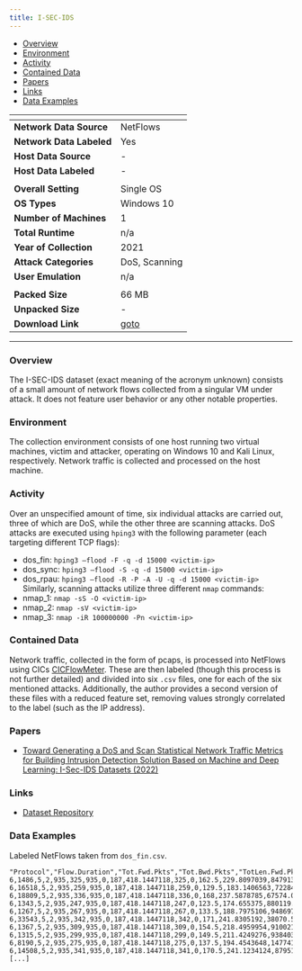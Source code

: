 ```yaml
---
title: I-SEC-IDS
---
```


- [Overview](#overview)
- [Environment](#environment)
- [Activity](#activity)
- [Contained Data](#contained-data)
- [Papers](#papers)
- [Links](#links)
- [Data Examples](#data-examples)

| <!-- -->                 | <!-- -->                                                          |
| ------------------------ | ----------------------------------------------------------------- |
| **Network Data Source**  | NetFlows                                                          |
| **Network Data Labeled** | Yes                                                               |
| **Host Data Source**     | -                                                                 |
| **Host Data Labeled**    | -                                                                 |
|                          |                                                                   |
| **Overall Setting**      | Single OS                                                         |
| **OS Types**             | Windows 10                                                        |
| **Number of Machines**   | 1                                                                 |
| **Total Runtime**        | n/a                                                               |
| **Year of Collection**   | 2021                                                              |
| **Attack Categories**    | DoS, Scanning                                                     |
| **User Emulation**       | n/a                                                               |
|                          |                                                                   |
| **Packed Size**          | 66 MB                                                             |
| **Unpacked Size**        | -                                                                 |
| **Download Link**        | [goto](https://gitlab.unige.ch/Benedetto.Serinelli/i-sec-dataset) |

***

### Overview
The I-SEC-IDS dataset (exact meaning of the acronym unknown) consists of a small amount of network flows collected from a singular VM under attack.
It does not feature user behavior or any other notable properties.

### Environment
The collection environment consists of one host running two virtual machines, victim and attacker, operating on Windows 10 and Kali Linux, respectively.
Network traffic is collected and processed on the host machine.

### Activity
Over an unspecified amount of time, six individual attacks are carried out, three of which are DoS, while the other three are scanning attacks.
DoS attacks are executed using `hping3` with the following parameter (each targeting different TCP flags):
- dos_fin: `hping3 –flood -F -q -d 15000 <victim-ip>`
- dos_sync: `hping3 –flood -S -q -d 15000 <victim-ip>`
- dos_rpau: `hping3 –flood -R -P -A -U -q -d 15000 <victim-ip>`
Similarly, scanning attacks utilize three different `nmap` commands:
- nmap_1: `nmap -sS -O <victim-ip>`
- nmap_2: `nmap -sV <victim-ip>`
- nmap_3: `nmap -iR 100000000 -Pn <victim-ip>`

### Contained Data
Network traffic, collected in the form of pcaps, is processed into NetFlows using CICs [CICFlowMeter](https://www.unb.ca/cic/research/applications.html#CICFlowMeter).
These are then labeled (though this process is not further detailed) and divided into six `.csv` files, one for each of the six mentioned attacks.
Additionally, the author provides a second version of these files with a reduced feature set, removing values strongly correlated to the label (such as the IP address).

### Papers
- [Toward Generating a DoS and Scan Statistical Network Traffic Metrics for Building Intrusion Detection Solution Based on Machine and Deep Learning: I-Sec-IDS Datasets (2022)](https://doi.org/10.5281/zenodo.6657210)

### Links
- [Dataset Repository](https://gitlab.unige.ch/Benedetto.Serinelli/i-sec-dataset)

### Data Examples
Labeled NetFlows taken from `dos_fin.csv`.

<!--  {% raw %} -->
```
"Protocol","Flow.Duration","Tot.Fwd.Pkts","Tot.Bwd.Pkts","TotLen.Fwd.Pkts","TotLen.Bwd.Pkts","Fwd.Pkt.Len.Max","Fwd.Pkt.Len.Min","Fwd.Pkt.Len.Mean","Fwd.Pkt.Len.Std","Bwd.Pkt.Len.Max","Bwd.Pkt.Len.Min","Bwd.Pkt.Len.Mean","Bwd.Pkt.Len.Std","Flow.Byts.s","Flow.Pkts.s","Flow.IAT.Mean","Flow.IAT.Std","Flow.IAT.Max","Flow.IAT.Min","Fwd.IAT.Tot","Fwd.IAT.Mean","Fwd.IAT.Std","Fwd.IAT.Max","Fwd.IAT.Min","Bwd.IAT.Tot","Bwd.IAT.Mean","Bwd.IAT.Std","Bwd.IAT.Max","Bwd.IAT.Min","Fwd.PSH.Flags","Bwd.PSH.Flags","Fwd.URG.Flags","Bwd.URG.Flags","Fwd.Header.Len","Bwd.Header.Len","Fwd.Pkts.s","Bwd.Pkts.s","Pkt.Len.Min","Pkt.Len.Max","Pkt.Len.Mean","Pkt.Len.Std","Pkt.Len.Var","FIN.Flag.Cnt","SYN.Flag.Cnt","RST.Flag.Cnt","PSH.Flag.Cnt","ACK.Flag.Cnt","URG.Flag.Cnt","CWR.Flag.Count","ECE.Flag.Cnt","Down.Up.Ratio","Pkt.Size.Avg","Fwd.Seg.Size.Avg","Bwd.Seg.Size.Avg","Fwd.Byts.b.Avg","Fwd.Pkts.b.Avg","Fwd.Blk.Rate.Avg","Bwd.Byts.b.Avg","Bwd.Pkts.b.Avg","Bwd.Blk.Rate.Avg","Subflow.Fwd.Pkts","Subflow.Fwd.Byts","Subflow.Bwd.Pkts","Subflow.Bwd.Byts","Init.Fwd.Win.Byts","Init.Bwd.Win.Byts","Fwd.Act.Data.Pkts","Fwd.Seg.Size.Min","Active.Mean","Active.Std","Active.Max","Active.Min","Idle.Mean","Idle.Std","Idle.Max","Idle.Min","Label"
6,1486,5,2,935,325,935,0,187,418.1447118,325,0,162.5,229.8097039,847913.8627,4710.632571,247.6666667,282.4554242,694,3,1486,371.5,496.6074909,1068,3,694,694,0,694,694,0,0,0,0,124,40,3364.73755,1345.89502,0,935,157.5,334.1086222,111628.5714,0,0,1,1,0,0,0,1,0,180,187,162.5,0,0,0,0,0,0,5,935,2,325,65535,32768,1,20,0,0,0,0,0,0,0,0,0
6,16518,5,2,935,259,935,0,187,418.1447118,259,0,129.5,183.1406563,72284.78024,423.7801187,2753,6446.971444,15910,7,16518,4129.5,8067.116895,16229,8,15910,15910,0,15910,15910,0,0,0,0,124,40,302.7000848,121.0800339,0,935,149.25,330.1734393,109014.5,0,0,1,1,0,0,0,1,0,170.5714286,187,129.5,0,0,0,0,0,0,5,935,2,259,65535,32768,1,20,0,0,0,0,0,0,0,0,0
6,18809,5,2,935,336,935,0,187,418.1447118,336,0,168,237.5878785,67574.03371,372.1622627,3134.833333,7413.02463,18265,7,18809,4702.25,9225.555679,18540,10,18265,18265,0,18265,18265,0,0,0,0,124,40,265.8301877,106.3320751,0,935,158.875,334.918087,112170.125,0,0,1,1,0,0,0,1,0,181.5714286,187,168,0,0,0,0,0,0,5,935,2,336,65535,32768,1,20,0,0,0,0,0,0,0,0,0
6,1343,5,2,935,247,935,0,187,418.1447118,247,0,123.5,174.655375,880119.1363,5212.211467,223.8333333,287.1873372,743,7,1343,335.75,496.8167838,1062,8,743,743,0,743,743,0,0,0,0,124,40,3723.008191,1489.203276,0,935,147.75,329.6304208,108656.2143,0,0,1,1,0,0,0,1,0,168.8571429,187,123.5,0,0,0,0,0,0,5,935,2,247,65535,32768,1,20,0,0,0,0,0,0,0,0,0
6,1267,5,2,935,267,935,0,187,418.1447118,267,0,133.5,188.7975106,948697.7111,5524.861878,211.1666667,273.7717419,710,6,1267,316.75,474.9802627,1014,6,710,710,0,710,710,0,0,0,0,124,40,3946.329913,1578.531965,0,935,150.25,330.5652086,109273.3571,0,0,1,1,0,0,0,1,0,171.7142857,187,133.5,0,0,0,0,0,0,5,935,2,267,65535,32768,1,20,0,0,0,0,0,0,0,0,0
6,33543,5,2,935,342,935,0,187,418.1447118,342,0,171,241.8305192,38070.53633,208.6873565,5590.5,13383.55728,32908,7,33543,8385.75,16587.19069,33266,7,32908,32908,0,32908,32908,0,0,0,0,124,40,149.0623975,59.62495901,0,935,159.625,335.3777987,112478.2679,0,0,1,1,0,0,0,1,0,182.4285714,187,171,0,0,0,0,0,0,5,935,2,342,65535,32768,1,20,0,0,0,0,0,0,0,0,0
6,1367,5,2,935,309,935,0,187,418.1447118,309,0,154.5,218.4959954,910021.9459,5120.702268,227.8333333,308.4142777,807,7,1367,341.75,522.0059866,1112,7,807,807,0,807,807,0,0,0,0,124,40,3657.644477,1463.057791,0,935,155.5,333.0087944,110894.8571,0,0,1,1,0,0,0,1,0,177.7142857,187,154.5,0,0,0,0,0,0,5,935,2,309,65535,32768,1,20,0,0,0,0,0,0,0,0,0
6,1315,5,2,935,299,935,0,187,418.1447118,299,0,149.5,211.4249276,938403.0418,5323.193916,219.1666667,272.3045476,700,6,1315,328.75,477.5153575,1024,6,700,700,0,700,700,0,0,0,0,124,40,3802.281369,1520.912548,0,935,154.25,332.3684487,110468.7857,0,0,1,1,0,0,0,1,0,176.2857143,187,149.5,0,0,0,0,0,0,5,935,2,299,65535,32768,1,20,0,0,0,0,0,0,0,0,0
6,8190,5,2,935,275,935,0,187,418.1447118,275,0,137.5,194.4543648,147741.1477,854.7008547,1365,3051.575855,7588,7,8190,2047.5,3920.32945,7926,7,7588,7588,0,7588,7588,0,0,0,0,124,40,610.5006105,244.2002442,0,935,151.25,330.9806857,109548.2143,0,0,1,1,0,0,0,1,0,172.8571429,187,137.5,0,0,0,0,0,0,5,935,2,275,65535,32768,1,20,0,0,0,0,0,0,0,0,0
6,14508,5,2,935,341,935,0,187,418.1447118,341,0,170.5,241.1234124,87951.47505,482.492418,2418,5684.793787,14020,6,14508,3627,7105.171544,14284,6,14020,14020,0,14020,14020,0,0,0,0,124,40,344.6374414,137.8549766,0,935,159.5,335.3002918,112426.2857,0,0,1,1,0,0,0,1,0,182.2857143,187,170.5,0,0,0,0,0,0,5,935,2,341,65535,32768,1,20,0,0,0,0,0,0,0,0,0
[...]
```
<!--  {% endraw %} -->
